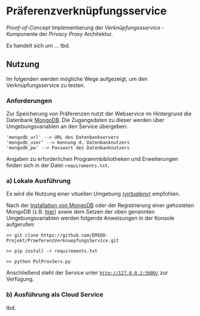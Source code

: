 # Präferenzverknüpfungsservice

_Proof-of-Concept_ Implementierung der _Verknüpfungssservice_ -Komponente der _Privacy Proxy_ Architektur.

Es handelt sich um ... tbd.

## Nutzung

Im folgenden werden mögliche Wege aufgezeigt, um den Verknüpfungsservice zu testen.

### Anforderungen

Zur Speicherung von Präferenzen nutzt der Webservice im Hintergrund die Datenbank [MongoDB](https://www.mongodb.com/de/what-is-mongodb). Die Zugangsdaten zu dieser werden über Umgebungsvariablen an den Service übergeben:

    'mongodb_url' --> URL des Datenbankservers
    ‘mongodb_user’ --> Kennung d. Datenbanknutzers
    'mongodb_pw' --> Passwort des Datenbanknutzers

Angaben zu erforderlichen Programmbibliotheken und Erweiterungen finden sich in der Datei `requirements.txt`.


### a) Lokale Ausführung
Es wird die Nutzung einer vituellen Umgebung [(_virtualenv_)](https://www.dpunkt.de/common/leseproben//12951/2_Ihre%20Entwicklungsumgebung.pdf#page=15) empfohlen.

Nach der [Installation von MongoDB](https://docs.mongodb.com/manual/installation/) oder der Registrierung einer gehosteten MongoDB (z.B. [hier](https://www.mongodb.com/cloud/atlas)) sowie dem Setzen der oben genannten Umgebungsvariablen werden folgende Anweisungen in der Konsole aufgerufen:

    >> git clone https://github.com/EMIDD-Projekt/PraeferenzVerknuepfungsService.git

    >> pip install -r requirements.txt

    >> python PolProvServ.py

Anschließend steht der Service unter [`http://127.0.0.1:5000/`]( http://127.0.0.1:5000/) zur Verfügung.

### b) Ausführung als Cloud Service
tbd.